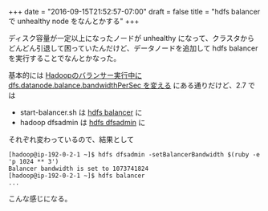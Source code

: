 +++
date = "2016-09-15T21:52:57-07:00"
draft = false
title = "hdfs balancer で unhealthy node をなんとかする"
+++

ディスク容量が一定以上になったノードが unhealthy になって、クラスタからどんどん引退して困っていたんだけど、データノードを追加して hdfs balancer を実行することでなんとかなった。

基本的には [Hadoopのバランサー実行中に dfs.datanode.balance.bandwidthPerSec を変える](http://d.hatena.ne.jp/wyukawa/20130105/1357401075) にある通りだけど、2.7 では

* start-balancer.sh は [hdfs balancer](https://hadoop.apache.org/docs/r2.7.3/hadoop-project-dist/hadoop-hdfs/HDFSCommands.html#balancer) に
* hadoop dfsadmin は [hdfs dfsadmin](https://hadoop.apache.org/docs/r2.7.3/hadoop-project-dist/hadoop-hdfs/HDFSCommands.html#dfsadmin) に

それぞれ変わっているので、結果として

```
[hadoop@ip-192-0-2-1 ~]$ hdfs dfsadmin -setBalancerBandwidth $(ruby -e 'p 1024 ** 3')
Balancer bandwidth is set to 1073741824
[hadoop@ip-192-0-2-1 ~]$ hdfs balancer
...
```

こんな感じになる。
